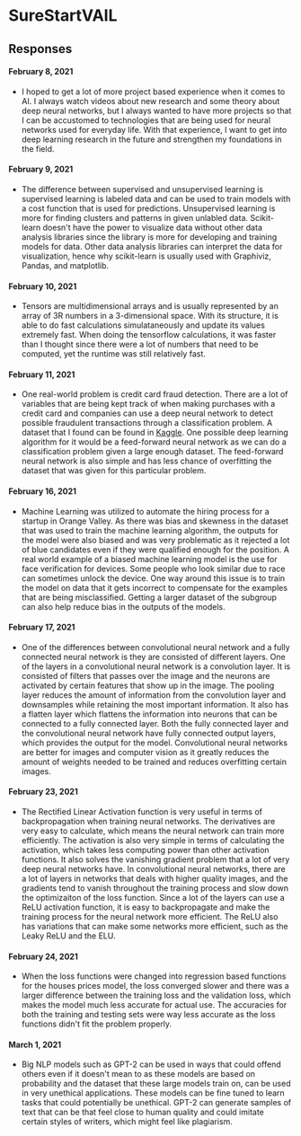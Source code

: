 # SureStartVAIL

## Responses
#### February 8, 2021

- I hoped to get a lot of more project based experience when it comes to AI. I always watch videos about new research and some theory about deep neural networks, but I always wanted to have more projects so that I can be accustomed to technologies that are being used for neural networks used for everyday life. With that experience, I want to get into deep learning research in the future and strengthen my foundations in the field.


#### February 9, 2021

- The difference between supervised and unsupervised learning is supervised learning is labeled data and can be used to train models with a cost function that is used for predictions. Unsupervised learning is more for finding clusters and patterns in given unlabled data. Scikit-learn doesn't have the power to visualize data without other data analysis libraries since the library is more for developing and training models for data. Other data analysis libraries can interpret the data for visualization, hence why scikit-learn is usually used with Graphiviz, Pandas, and matplotlib.


#### February 10, 2021

- Tensors are multidimensional arrays and is usually represented by an array of 3R numbers in a 3-dimensional space. With its structure, it is able to do fast calculations simulataneously and update its values extremely fast. When doing the tensorflow calculations, it was faster than I thought since there were a lot of numbers that need to be computed, yet the runtime was still relatively fast.


#### February 11, 2021

- One real-world problem is credit card fraud detection. There are a lot of variables that are being kept track of when making purchases with a credit card and companies can use a deep neural network to detect possible fraudulent transactions through a classification problem. A dataset that I found can be found in [Kaggle](https://www.kaggle.com/mlg-ulb/creditcardfraud). One possible deep learning algorithm for it would be a feed-forward neural network as we can do a classification problem given a large enough dataset. The feed-forward neural network is also simple and has less chance of overfitting the dataset that was given for this particular problem.


#### February 16, 2021

- Machine Learning was utilized to automate the hiring process for a startup in Orange Valley. As there was bias and skewness in the dataset that was used to train the machine learning algorithm, the outputs for the model were also biased and was very problematic as it rejected a lot of blue candidates even if they were qualified enough for the position. A real world example of a biased machine learning model is the use for face verification for devices. Some people who look similar due to race can sometimes unlock the device. One way around this issue is to train the model on data that it gets incorrect to compensate for the examples that are being misclassified. Getting a larger dataset of the subgroup can also help reduce bias in the outputs of the models.


#### February 17, 2021

- One of the differences between convolutional neural network and a fully connected neural network is they are consisted of different layers. One of the layers in a convolutional neural network is a convolution layer. It is consisted of filters that passes over the image and the neurons are activated by certain features that show up in the image. The pooling layer reduces the amount of information from the convolution layer and downsamples while retaining the most important information. It also has a flatten layer which flattens the information into neurons that can be connected to a fully connected layer. Both the fully connected layer and the convolutional neural network have fully connected output layers, which provides the output for the model. Convolutional neural networks are better for images and computer vision as it greatly reduces the amount of weights needed to be trained and reduces overfitting certain images.


#### February 23, 2021

- The Rectified Linear Activation function is very useful in terms of backpropagation when training neural networks. The derivatives are very easy to calculate, which means the neural network can train more efficiently. The activation is also very simple in terms of calculating the activation, which takes less computing power than other activation functions. It also solves the vanishing gradient problem that a lot of very deep neural networks have. In convolutional neural networks, there are a lot of layers in networks that deals with higher quality images, and the gradients tend to vanish throughout the training process and slow down the optimizaiton of the loss function. Since a lot of the layers can use a ReLU activation function, it is easy to backpropagate and make the training process for the neural network more efficient. The ReLU also has variations that can make some networks more efficient, such as the Leaky ReLU and the ELU.


#### February 24, 2021

- When the loss functions were changed into regression based functions for the houses prices model, the loss converged slower and there was a larger difference between the training loss and the validation loss, which makes the model much less accurate for actual use. The accuracies for both the training and testing sets were way less accurate as the loss functions didn't fit the problem properly. 


#### March 1, 2021

- Big NLP models such as GPT-2 can be used in ways that could offend others even if it doesn't mean to as these models are based on probability and the dataset that these large models train on, can be used in very unethical applications. These models can be fine tuned to learn tasks that could potentially be unethical. GPT-2 can generate samples of text that can be that feel close to human quality and could imitate certain styles of writers, which might feel like plagiarism.
